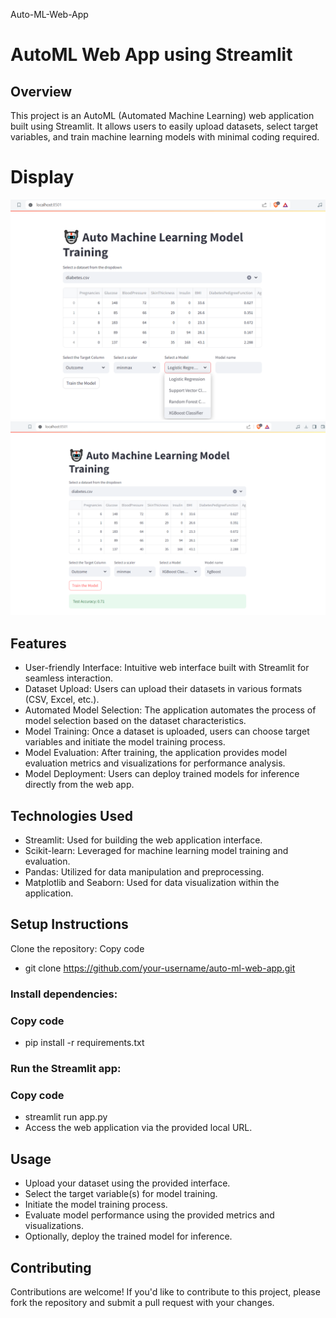  Auto-ML-Web-App
# AutoML Web App using Streamlit
## Overview
This project is an AutoML (Automated Machine Learning) web application built using Streamlit. It allows users to easily upload datasets, select target variables, and train machine learning models with minimal coding required.
# Display
<img width="550" alt="1" src="Screenshot (13).png">   <img width="550" alt="1" src="Screenshot (14).png">


## Features
 - User-friendly Interface: Intuitive web interface built with Streamlit for seamless interaction.
 - Dataset Upload: Users can upload their datasets in various formats (CSV, Excel, etc.).
 - Automated Model Selection: The application automates the process of model selection based on the dataset characteristics.
 - Model Training: Once a dataset is uploaded, users can choose target variables and initiate the model training process.
 - Model Evaluation: After training, the application provides model evaluation metrics and visualizations for performance analysis.
 - Model Deployment: Users can deploy trained models for inference directly from the web app.
## Technologies Used
 - Streamlit: Used for building the web application interface.
 - Scikit-learn: Leveraged for machine learning model training and evaluation.
 - Pandas: Utilized for data manipulation and preprocessing.
 - Matplotlib and Seaborn: Used for data visualization within the application.
## Setup Instructions
Clone the repository:
Copy code
 - git clone https://github.com/your-username/auto-ml-web-app.git
### Install dependencies:
### Copy code
 - pip install -r requirements.txt
### Run the Streamlit app:

### Copy code
 - streamlit run app.py
 - Access the web application via the provided local URL.
## Usage
 - Upload your dataset using the provided interface.
 - Select the target variable(s) for model training.
 - Initiate the model training process.
 - Evaluate model performance using the provided metrics and visualizations.
 - Optionally, deploy the trained model for inference.
## Contributing
Contributions are welcome! If you'd like to contribute to this project, please fork the repository and submit a pull request with your changes.
